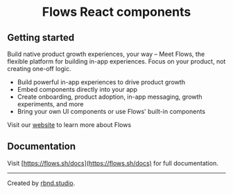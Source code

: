 <h1 align="center">Flows React components</h1>

## Getting started

Build native product growth experiences, your way – Meet Flows, the flexible platform for building in-app experiences. Focus on your product, not creating one-off logic.

- Build powerful in-app experiences to drive product growth
- Embed components directly into your app
- Create onboarding, product adoption, in-app messaging, growth experiments, and more
- Bring your own UI components or use Flows' built-in components

Visit our [website](https://flows.sh) to learn more about Flows

## Documentation

Visit [https://flows.sh/docs](https://flows.sh/docs) for full documentation.

---

Created by [rbnd.studio](https://rbnd.studio/).
